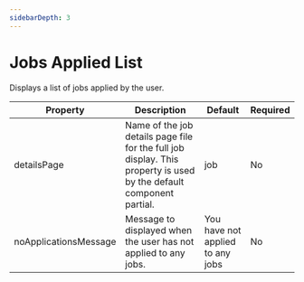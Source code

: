 ```yaml
---
sidebarDepth: 3
---
```


# Jobs Applied List 

Displays a list of jobs applied by the user. 

| Property              | Description                                                                                                         | Default                          | Required |
|-----------------------|---------------------------------------------------------------------------------------------------------------------|----------------------------------|----------|
| detailsPage           | Name of the job details page file for the full job display. This property is used by the default component partial. | job                              | No       |
| noApplicationsMessage | Message to displayed when the user has not applied to any jobs.                                                     | You have not applied to any jobs | No       |
